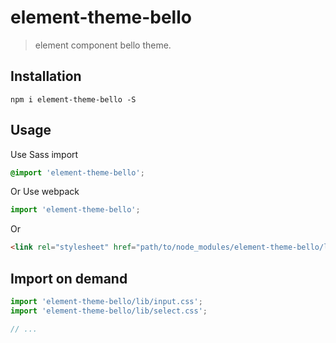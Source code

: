 # element-theme-bello

> element component bello theme.

## Installation

```shell
npm i element-theme-bello -S
```

## Usage

Use Sass import

```css
@import 'element-theme-bello';
```

Or Use webpack

```javascript
import 'element-theme-bello';
```

Or

```html
<link rel="stylesheet" href="path/to/node_modules/element-theme-bello/lib/index.css">
```

## Import on demand

```javascript
import 'element-theme-bello/lib/input.css';
import 'element-theme-bello/lib/select.css';

// ...
```
